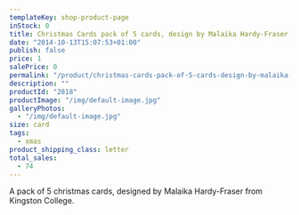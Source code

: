```yaml
---
templateKey: shop-product-page
inStock: 0
title: Christmas Cards pack of 5 cards, design by Malaika Hardy-Fraser
date: "2014-10-13T15:07:53+01:00"
publish: false
price: 1
salePrice: 0
permalink: "/product/christmas-cards-pack-of-5-cards-design-by-malaika-hardy-fraser"
description: ""
productId: "2818"
productImage: "/img/default-image.jpg"
galleryPhotos:
  - "/img/default-image.jpg"
size: card
tags:
  - xmas
product_shipping_class: letter
total_sales:
  - 74
---
```


A pack of 5 christmas cards, designed by Malaika Hardy-Fraser from Kingston College.
